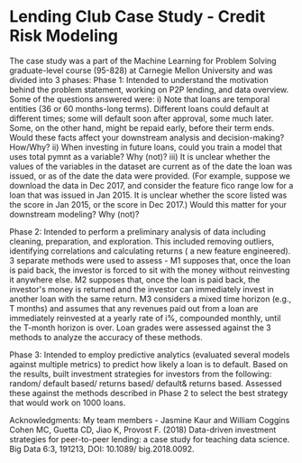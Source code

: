 # Lending Club Case Study - Credit Risk Modeling

The case study was a part of the Machine Learning for Problem Solving graduate-level course (95-828) at Carnegie Mellon University and was divided into 3 phases:
Phase 1: Intended to understand the motivation behind the problem statement, working on P2P lending, and data overview. Some of the questions answered were:
i) Note that loans are temporal entities (36 or 60 months-long terms). Different loans could default at different times; some will default soon after approval, some much
later. Some, on the other hand, might be repaid early, before their term ends. Would these facts affect your downstream analysis and decision-making? How/Why?
ii) When investing in future loans, could you train a model that uses total pymnt as a variable? Why (not)?
iii) It is unclear whether the values of the variables in the dataset are current as of the date the loan was issued, or as of the date the data were provided. (For
example, suppose we download the data in Dec 2017, and consider the feature fico range low for a loan that was issued in Jan 2015. It is unclear whether the score listed was 
the score in Jan 2015, or the score in Dec 2017.) Would this matter for your downstream modeling? Why (not)?

Phase 2: Intended to perform a preliminary analysis of data including cleaning, preparation, and exploration.  This included removing outliers, identifying correlations and 
calculating returns ( a new feature engineered). 3 separate methods were used to assess - M1 supposes that, once the loan is paid back, the investor is forced to sit with the money
without reinvesting it anywhere else. M2 supposes that, once the loan is paid back, the investor's money is returned and the investor can immediately invest in another loan
with the same return. M3 considers a mixed time horizon (e.g., T months) and assumes that any revenues paid out from a loan are immediately reinvested at a yearly rate
of i%, compounded monthly, until the T-month horizon is over. Loan grades were assessed against the 3 methods to analyze the accuracy of these methods.

Phase 3: Intended to employ predictive analytics (evaluated several models against multiple metrics) to predict how likely a loan is to default. Based on the results, built
investment strategies for investors from the following: random/ default based/ returns based/ default& returns based. Assessed these against the methods described in Phase 2 to 
select the best strategy that would work on 1000 loans.


Acknowledgments:
My team members - Jasmine Kaur and William Coggins
Cohen MC, Guetta CD, Jiao K, Provost F. (2018) Data-driven investment strategies for peer-to-peer lending: a case study for teaching data science. Big Data 6:3, 191213, 
DOI: 10.1089/ big.2018.0092.
